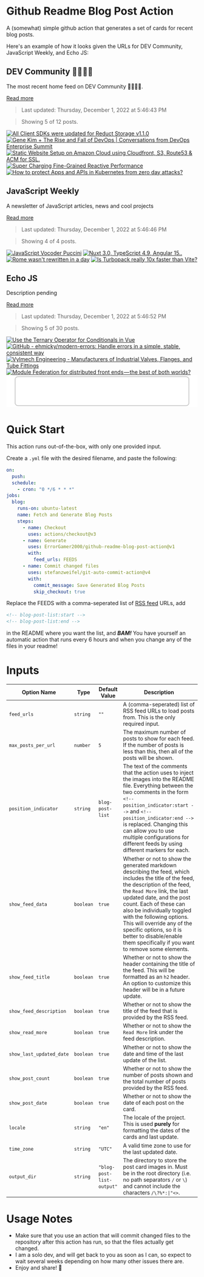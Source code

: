 # Github Readme Blog Post Action

A (somewhat) simple github action that generates a set of cards for recent blog posts.

Here's an example of how it looks given the URLs for DEV Community, JavaScript Weekly, and Echo JS:

<!-- post-list:start -->
## DEV Community 👩‍💻👨‍💻

The most recent home feed on DEV Community 👩‍💻👨‍💻.

[Read more](https://dev.to)
> Last updated: Thursday, December 1, 2022 at 5:46:43 PM

> Showing 5 of 12 posts.

[![All Client SDKs were updated for Reduct Storage v1.1.0](https://raw.githubusercontent.com/ErrorGamer2000/github-readme-blog-post-action/main/generated_files/DEV_Community_👩‍💻👨‍💻/All_Client_SDKs_were_updated_for_Reduct_Storage_v1.1.0.svg)](https://dev.to/reduct-storage/all-client-sdks-were-updated-for-reduct-storage-v110-1f94)
[![Gene Kim + The Rise and Fall of DevOps | Conversations from DevOps Enterprise Summit](https://raw.githubusercontent.com/ErrorGamer2000/github-readme-blog-post-action/main/generated_files/DEV_Community_👩‍💻👨‍💻/Gene_Kim_+_The_Rise_and_Fall_of_DevOps___Conversations_from_DevOps_Enterprise_Summit.svg)](https://dev.to/linearb/gene-kim-the-rise-and-fall-of-devops-conversations-from-devops-enterprise-summit-4klb)
[![Static Website Setup on Amazon Cloud using Cloudfront, S3, Route53 & ACM for SSL.](https://raw.githubusercontent.com/ErrorGamer2000/github-readme-blog-post-action/main/generated_files/DEV_Community_👩‍💻👨‍💻/Static_Website_Setup_on_Amazon_Cloud_using_Cloudfront__S3__Route53___ACM_for_SSL..svg)](https://dev.to/oayanda/static-website-setup-on-amazon-cloud-using-cloudfront-s3-route53-acm-for-ssl-44ij)
[![Super Charging Fine-Grained Reactive Performance](https://raw.githubusercontent.com/ErrorGamer2000/github-readme-blog-post-action/main/generated_files/DEV_Community_👩‍💻👨‍💻/Super_Charging_Fine-Grained_Reactive_Performance.svg)](https://dev.to/modderme123/super-charging-fine-grained-reactive-performance-47ph)
[![How to protect Apps and APIs in Kubernetes from zero day attacks?](https://raw.githubusercontent.com/ErrorGamer2000/github-readme-blog-post-action/main/generated_files/DEV_Community_👩‍💻👨‍💻/How_to_protect_Apps_and_APIs_in_Kubernetes_from_zero_day_attacks_.svg)](https://dev.to/openappsec/how-to-protect-apps-and-apis-in-kubernetes-from-zero-day-attacks-30k0)


## JavaScript Weekly

A newsletter of JavaScript articles, news and cool projects

[Read more](https://javascriptweekly.com/)
> Last updated: Thursday, December 1, 2022 at 5:46:46 PM

> Showing 4 of 4 posts.

[![JavaScript Vocoder Puccini](https://raw.githubusercontent.com/ErrorGamer2000/github-readme-blog-post-action/main/generated_files/JavaScript_Weekly/JavaScript_Vocoder_Puccini.svg)](https://javascriptweekly.com/issues/616)
[![Nuxt 3.0, TypeScript 4.9, Angular 15..](https://raw.githubusercontent.com/ErrorGamer2000/github-readme-blog-post-action/main/generated_files/JavaScript_Weekly/Nuxt_3.0__TypeScript_4.9__Angular_15...svg)](https://javascriptweekly.com/issues/615)
[![Rome wasn't rewritten in a day](https://raw.githubusercontent.com/ErrorGamer2000/github-readme-blog-post-action/main/generated_files/JavaScript_Weekly/Rome_wasn't_rewritten_in_a_day.svg)](https://javascriptweekly.com/issues/614)
[![Is Turbopack really 10x faster than Vite?](https://raw.githubusercontent.com/ErrorGamer2000/github-readme-blog-post-action/main/generated_files/JavaScript_Weekly/Is_Turbopack_really_10x_faster_than_Vite_.svg)](https://javascriptweekly.com/issues/613)


## Echo JS

Description pending

[Read more](
http://www.echojs.com
)
> Last updated: Thursday, December 1, 2022 at 5:46:52 PM

> Showing 5 of 30 posts.

[![Use the Ternary Operator for Conditionals in Vue](https://raw.githubusercontent.com/ErrorGamer2000/github-readme-blog-post-action/main/generated_files/_Echo_JS_/Use_the_Ternary_Operator_for_Conditionals_in_Vue.svg)](
https://masteringjs.io/tutorials/vue/ternary-operator
)
[![GitHub - ehmicky/modern-errors: Handle errors in a simple, stable, consistent way](https://raw.githubusercontent.com/ErrorGamer2000/github-readme-blog-post-action/main/generated_files/_Echo_JS_/GitHub_-_ehmicky_modern-errors__Handle_errors_in_a_simple__stable__consistent_way.svg)](https://github.com/ehmicky/modern-errors)
[![Vylmech Engineering - Manufacturers of Industrial Valves, Flanges, and Tube Fittings](https://raw.githubusercontent.com/ErrorGamer2000/github-readme-blog-post-action/main/generated_files/_Echo_JS_/Vylmech_Engineering_-_Manufacturers_of_Industrial_Valves__Flanges__and_Tube_Fittings.svg)](https://vylmech.com/)
[![Module Federation for distributed front ends — the best of both worlds?](https://raw.githubusercontent.com/ErrorGamer2000/github-readme-blog-post-action/main/generated_files/_Echo_JS_/Module_Federation_for_distributed_front_ends_—_the_best_of_both_worlds_.svg)](https://medium.com/hacking-talent/module-federation-for-distributed-front-ends-the-best-of-both-worlds-bb6af9e4000e)
[![rekwest](https://raw.githubusercontent.com/ErrorGamer2000/github-readme-blog-post-action/main/generated_files/_Echo_JS_/rekwest.svg)](https://www.npmjs.com/package/rekwest)


<!-- post-list:end -->

# Quick Start

This action runs out-of-the-box, with only one provided input.

Create a `.yml` file with the desired filename, and paste the following:

```yml
on:
  push:
  schedule:
    - cron: "0 */6 * * *"
jobs:
  blog:
    runs-on: ubuntu-latest
    name: Fetch and Generate Blog Posts
    steps:
      - name: Checkout
        uses: actions/checkout@v3
      - name: Generate
        uses: ErrorGamer2000/github-readme-blog-post-action@v1
        with:
          feed_urls: FEEDS
      - name: Commit changed files
        uses: stefanzweifel/git-auto-commit-action@v4
        with:
          commit_message: Save Generated Blog Posts
          skip_checkout: true
```

Replace the FEEDS with a comma-seperated list of [RSS feed](https://rss.com/blog/how-do-rss-feeds-work/) URLs, add

```md
<!-- blog-post-list:start -->
<!-- blog-post-list:end -->
```

in the README where you want the list, and **_BAM!_** You have yourself an automatic action that runs every 6 hours and when you change any of the files in your readme!

# Inputs

<table>
  <thead>
    <tr>
      <th>Option Name</th>
      <th>Type</th>
      <th>Default Value</th>
      <th>Description</th>
    </tr>
  </thead>
  <tbody>
    <tr>
      <td><code>feed_urls</code></td>
      <td><code>string</code></td>
      <td><code>""</code></td>
      <td>A (comma-seperated) list of RSS feed URLs to load posts from. This is the only required input.</td>
    </tr>
    <tr>
      <td><code>max_posts_per_url</code></td>
      <td><code>number</code></td>
      <td><code>5</code></td>
      <td>The maximum number of posts to show for each feed. If the number of posts is less than this, then all of the posts will be shown.</td>
    </tr>
    <tr>
      <td><code>position_indicator</code></td>
      <td><code>string</code></td>
      <td><code>blog-post-list</code></td>
      <td>The text of the comments that the action uses to inject the images into the README file. Everything between the two comments in the form <code>&lt;!-- position_indicator:start --&gt;</code> and <code>&lt;!-- position_indicator:end --&gt;</code> is replaced. Changing this can allow you to use multiple configurations for different feeds by using different markers for each.</td>
    </tr>
    <tr>
      <td><code>show_feed_data</code></td>
      <td><code>boolean</code></td>
      <td><code>true</code></td>
      <td>Whether or not to show the generated markdown describing the feed, which includes the title of the feed, the description of the feed, the <code>Read More</code> link, the last updated date, and the post count. Each of these can also be individually toggled with the following options. This will override any of the specific options, so it is better to disable/enable them specifically if you want to remove some elements.</td>
    </tr>
    <tr>
      <td><code>show_feed_title</code></td>
      <td><code>boolean</code></td>
      <td><code>true</code></td>
      <td>Whether or not to show the header containing the title of the feed. This will be formatted as an <code>h2</code> header. An option to customize this header will be in a future update.</td>
    </tr>
    <tr>
      <td><code>show_feed_description</code></td>
      <td><code>boolean</code></td>
      <td><code>true</code></td>
      <td>Whether or not to show the title of the feed that is provided by the RSS feed.</td>
    </tr>
    <tr>
      <td><code>show_read_more</code></td>
      <td><code>boolean</code></td>
      <td><code>true</code></td>
      <td>Whether or not to show the <code>Read More</code> link under the feed description.</td>
    </tr>
    <tr>
      <td><code>show_last_updated_date</code></td>
      <td><code>boolean</code></td>
      <td><code>true</code></td>
      <td>Whether or not to show the date and time of the last update of the list.</td>
    </tr>
    <tr>
      <td><code>show_post_count</code></td>
      <td><code>boolean</code></td>
      <td><code>true</code></td>
      <td>Whether or not to show the number of posts shown and the total number of posts provided by the RSS feed.</td>
    </tr>
    <tr>
      <td><code>show_post_date</code></td>
      <td><code>boolean</code></td>
      <td><code>true</code></td>
      <td>Whether or not to show the date of each post on the card.</td>
    </tr>
    <tr>
      <td><code>locale</code></td>
      <td><code>string</code></td>
      <td><code>"en"</code></td>
      <td>The locale of the project. This is used <strong>purely</strong> for formatting the dates of the cards and last update.</td>
    </tr>
    <tr>
      <td><code>time_zone</code></td>
      <td><code>string</code></td>
      <td><code>"UTC"</code></td>
      <td>A valid time zone to use for the last updated date.</td>
    </tr>
    <tr>
      <td><code>output_dir</code></td>
      <td><code>string</code></td>
      <td><code>"blog-post-list-output"</code></td>
      <td>The directory to store the post card images in. Must be in the root directory (i.e. no path separators <code>/</code> or <code>\</code>) and cannot include the characters <code>/\?%*:|"&lt;&gt;</code>.</td>
    </tr>
<!--
    <tr>
      <td><code></code></td>
      <td><cde></cde></td>
      <td><code></code></td>
      <td></td>
    </tr>
-->
  </tbody>
</table>

# Usage Notes

- Make sure that you use an action that will commit changed files to the repository after this action has run, so that the files actually get changed.
- I am a solo dev, and will get back to you as soon as I can, so expect to wait several weeks depending on how many other issues there are.
- Enjoy and share! 🤗
